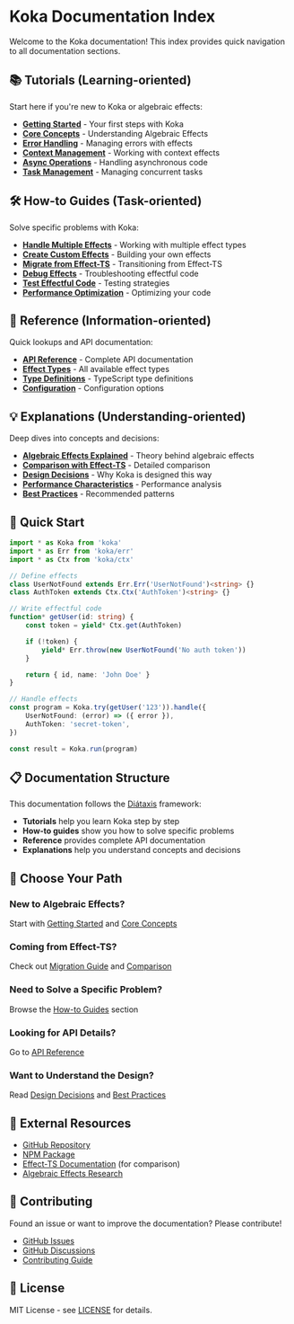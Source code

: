 # Koka Documentation Index

Welcome to the Koka documentation! This index provides quick navigation to all documentation sections.

## 📚 Tutorials (Learning-oriented)

Start here if you're new to Koka or algebraic effects:

-   **[Getting Started](./tutorials/getting-started.md)** - Your first steps with Koka
-   **[Core Concepts](./tutorials/core-concepts.md)** - Understanding Algebraic Effects
-   **[Error Handling](./tutorials/error-handling.md)** - Managing errors with effects
-   **[Context Management](./tutorials/context-management.md)** - Working with context effects
-   **[Async Operations](./tutorials/async-operations.md)** - Handling asynchronous code
-   **[Task Management](./tutorials/task-management.md)** - Managing concurrent tasks

## 🛠️ How-to Guides (Task-oriented)

Solve specific problems with Koka:

-   **[Handle Multiple Effects](./how-to/handle-multiple-effects.md)** - Working with multiple effect types
-   **[Create Custom Effects](./how-to/create-custom-effects.md)** - Building your own effects
-   **[Migrate from Effect-TS](./how-to/migrate-from-effect-ts.md)** - Transitioning from Effect-TS
-   **[Debug Effects](./how-to/debug-effects.md)** - Troubleshooting effectful code
-   **[Test Effectful Code](./how-to/test-effectful-code.md)** - Testing strategies
-   **[Performance Optimization](./how-to/performance-optimization.md)** - Optimizing your code

## 📖 Reference (Information-oriented)

Quick lookups and API documentation:

-   **[API Reference](./reference/api.md)** - Complete API documentation
-   **[Effect Types](./reference/effect-types.md)** - All available effect types
-   **[Type Definitions](./reference/types.md)** - TypeScript type definitions
-   **[Configuration](./reference/configuration.md)** - Configuration options

## 💡 Explanations (Understanding-oriented)

Deep dives into concepts and decisions:

-   **[Algebraic Effects Explained](./explanations/algebraic-effects.md)** - Theory behind algebraic effects
-   **[Comparison with Effect-TS](./explanations/effect-ts-comparison.md)** - Detailed comparison
-   **[Design Decisions](./explanations/design-decisions.md)** - Why Koka is designed this way
-   **[Performance Characteristics](./explanations/performance.md)** - Performance analysis
-   **[Best Practices](./explanations/best-practices.md)** - Recommended patterns

## 🚀 Quick Start

```typescript
import * as Koka from 'koka'
import * as Err from 'koka/err'
import * as Ctx from 'koka/ctx'

// Define effects
class UserNotFound extends Err.Err('UserNotFound')<string> {}
class AuthToken extends Ctx.Ctx('AuthToken')<string> {}

// Write effectful code
function* getUser(id: string) {
    const token = yield* Ctx.get(AuthToken)

    if (!token) {
        yield* Err.throw(new UserNotFound('No auth token'))
    }

    return { id, name: 'John Doe' }
}

// Handle effects
const program = Koka.try(getUser('123')).handle({
    UserNotFound: (error) => ({ error }),
    AuthToken: 'secret-token',
})

const result = Koka.run(program)
```

## 📋 Documentation Structure

This documentation follows the [Diátaxis](https://diataxis.fr/) framework:

-   **Tutorials** help you learn Koka step by step
-   **How-to guides** show you how to solve specific problems
-   **Reference** provides complete API documentation
-   **Explanations** help you understand concepts and decisions

## 🎯 Choose Your Path

### New to Algebraic Effects?

Start with [Getting Started](./tutorials/getting-started.md) and [Core Concepts](./tutorials/core-concepts.md)

### Coming from Effect-TS?

Check out [Migration Guide](./how-to/migrate-from-effect-ts.md) and [Comparison](./explanations/effect-ts-comparison.md)

### Need to Solve a Specific Problem?

Browse the [How-to Guides](./how-to/) section

### Looking for API Details?

Go to [API Reference](./reference/api.md)

### Want to Understand the Design?

Read [Design Decisions](./explanations/design-decisions.md) and [Best Practices](./explanations/best-practices.md)

## 🔗 External Resources

-   [GitHub Repository](https://github.com/koka-ts/koka)
-   [NPM Package](https://www.npmjs.com/package/koka)
-   [Effect-TS Documentation](https://effect.website/) (for comparison)
-   [Algebraic Effects Research](https://en.wikipedia.org/wiki/Algebraic_effect)

## 🤝 Contributing

Found an issue or want to improve the documentation? Please contribute!

-   [GitHub Issues](https://github.com/koka-ts/koka/issues)
-   [GitHub Discussions](https://github.com/koka-ts/koka/discussions)
-   [Contributing Guide](../../CONTRIBUTING.md)

## 📄 License

MIT License - see [LICENSE](../../LICENSE) for details.
